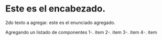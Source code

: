 # Este es el encabezado.

2do texto a agregar. este es el enunciado agregado.

Agregando un listado de componentes
1-. item
2-. item
3-. item
4-. item